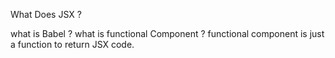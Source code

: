 What Does JSX ?

what is Babel ?
what is functional Component ?
  functional component is just a function to return JSX code.
